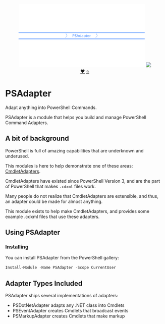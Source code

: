 <div align='center'>
<img src='Assets/PSAdapter.svg' alt='PSAdapter' />
<a href='https://www.powershellgallery.com/packages/PSAdapter/'>
<img src='https://img.shields.io/powershellgallery/dt/PSAdapter' />
</a>
<br/>
<a href='https://github.com/sponsors/StartAutomating'>❤️</a>
<a href='https://github.com/StartAutomating/PSAdapter/stargazers'>⭐</a>
</div>

# PSAdapter

Adapt anything into PowerShell Commands.

PSAdapter is a module that helps you build and manage PowerShell Command Adapters.

## A bit of background

PowerShell is full of amazing capabilities that are underknown and underused.

This modules is here to help demonstrate one of these areas:  [CmdletAdapters](https://learn.microsoft.com/en-us/dotnet/api/microsoft.powershell.cmdletization.cmdletadapter-1?view=powershellsdk-7.4.0&wt.mc_id=MVP_321542).

CmdletAdapters have existed since PowerShell Version 3, and are the part of PowerShell
that makes `.cdxml` files work.

Many people do not realize that CmdletAdapters are extensible, and thus, an adapter could be made for almost anything.

This module exists to help make CmdletAdapters, and provides some example .cdxml files that use these adapters.

## Using PSAdapter

### Installing

You can install PSAdapter from the PowerShell gallery:

~~~PowerShell
Install-Module -Name PSAdapter -Scope CurrentUser
~~~

## Adapter Types Included

PSAdapter ships several implementations of adapters:

* PSDotNetAdapter adapts any .NET class into Cmdlets
* PSEventAdapter creates Cmdlets that broadcast events
* PSMarkupAdapter creates Cmdlets that make markup


